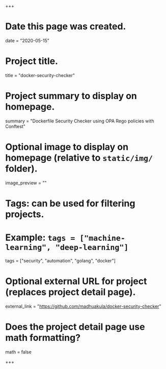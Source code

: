+++
# Date this page was created.
date = "2020-05-15"

# Project title.
title = "docker-security-checker"

# Project summary to display on homepage.
summary = "Dockerfile Security Checker using OPA Rego policies with Conftest"

# Optional image to display on homepage (relative to `static/img/` folder).
image_preview = ""

# Tags: can be used for filtering projects.
# Example: `tags = ["machine-learning", "deep-learning"]`
tags = ["security", "automation", "golang", "docker"]

# Optional external URL for project (replaces project detail page).
external_link = "https://github.com/madhuakula/docker-security-checker"

# Does the project detail page use math formatting?
math = false

+++